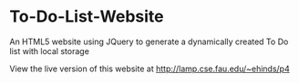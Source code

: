 # To-Do-List-Website
An HTML5 website using JQuery to generate a dynamically created To Do list with local storage

View the live version of this website at http://lamp.cse.fau.edu/~ehinds/p4
